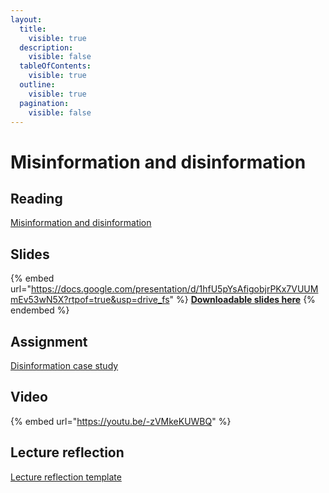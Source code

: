 ```yaml
---
layout:
  title:
    visible: true
  description:
    visible: false
  tableOfContents:
    visible: true
  outline:
    visible: true
  pagination:
    visible: false
---
```


# Misinformation and disinformation

## Reading

[Misinformation and disinformation](https://drive.google.com/file/d/1k618rFqhYSQBUYm-9ww5rufnGuKkkn0p/view?usp=sharing)

## Slides

{% embed url="https://docs.google.com/presentation/d/1hfU5pYsAfigobjrPKx7VUUMmEv53wN5X?rtpof=true&usp=drive_fs" %}
[**Downloadable slides here**](https://docs.google.com/presentation/d/1hfU5pYsAfigobjrPKx7VUUMmEv53wN5X?rtpof=true\&usp=drive_fs)
{% endembed %}

## Assignment

[Disinformation case study](https://docs.google.com/document/d/1BCPhgOWEsMsHpfJDJNtgW349uAcwRFSg/edit?usp=sharing\&ouid=100179871492576617561\&rtpof=true\&sd=true)

## Video

{% embed url="https://youtu.be/-zVMkeKUWBQ" %}

## Lecture reflection

[Lecture reflection template](https://docs.google.com/document/d/1-iZIVGUcDRTymiZIbsxqKM0ylqssC5Fv?rtpof=true\&usp=drive_fs)
